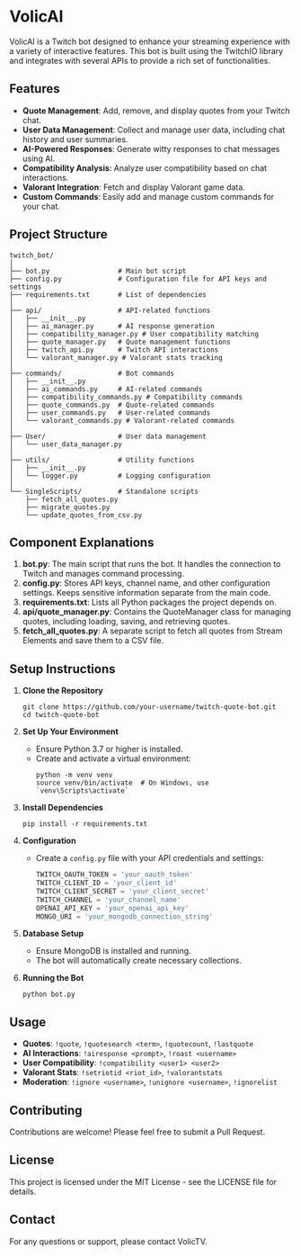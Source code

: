 # VolicAI

VolicAI is a Twitch bot designed to enhance your streaming experience with a variety of interactive features. This bot is built using the TwitchIO library and integrates with several APIs to provide a rich set of functionalities.

## Features

- **Quote Management**: Add, remove, and display quotes from your Twitch chat.
- **User Data Management**: Collect and manage user data, including chat history and user summaries.
- **AI-Powered Responses**: Generate witty responses to chat messages using AI.
- **Compatibility Analysis**: Analyze user compatibility based on chat interactions.
- **Valorant Integration**: Fetch and display Valorant game data.
- **Custom Commands**: Easily add and manage custom commands for your chat.

## Project Structure

```
twitch_bot/
│
├── bot.py                 # Main bot script
├── config.py              # Configuration file for API keys and settings
├── requirements.txt       # List of dependencies
│
├── api/                   # API-related functions
│   ├── __init__.py
│   ├── ai_manager.py      # AI response generation
│   ├── compatibility_manager.py # User compatibility matching
│   ├── quote_manager.py   # Quote management functions
│   ├── twitch_api.py      # Twitch API interactions
│   └── valorant_manager.py # Valorant stats tracking
│
├── commands/              # Bot commands
│   ├── __init__.py
│   ├── ai_commands.py     # AI-related commands
│   ├── compatibility_commands.py # Compatibility commands
│   ├── quote_commands.py  # Quote-related commands
│   ├── user_commands.py   # User-related commands
│   └── valorant_commands.py # Valorant-related commands
│
├── User/                  # User data management
│   └── user_data_manager.py
│
├── utils/                 # Utility functions
│   ├── __init__.py
│   └── logger.py          # Logging configuration
│
└── SingleScripts/         # Standalone scripts
    ├── fetch_all_quotes.py
    ├── migrate_quotes.py
    └── update_quotes_from_csv.py

```

## Component Explanations

1. **bot.py**: The main script that runs the bot. It handles the connection to Twitch and manages command processing.
2. **config.py**: Stores API keys, channel name, and other configuration settings. Keeps sensitive information separate from the main code.
3. **requirements.txt**: Lists all Python packages the project depends on.
4. **api/quote_manager.py**: Contains the QuoteManager class for managing quotes, including loading, saving, and retrieving quotes.
5. **fetch_all_quotes.py**: A separate script to fetch all quotes from Stream Elements and save them to a CSV file.

## Setup Instructions

1. **Clone the Repository**
   ```
   git clone https://github.com/your-username/twitch-quote-bot.git
   cd twitch-quote-bot
   ```

2. **Set Up Your Environment**
   - Ensure Python 3.7 or higher is installed.
   - Create and activate a virtual environment:
     ```
     python -m venv venv
     source venv/bin/activate  # On Windows, use `venv\Scripts\activate`
     ```

3. **Install Dependencies**
   ```
   pip install -r requirements.txt
   ```

4. **Configuration**
   - Create a `config.py` file with your API credentials and settings:
     ```python
     TWITCH_OAUTH_TOKEN = 'your_oauth_token'
     TWITCH_CLIENT_ID = 'your_client_id'
     TWITCH_CLIENT_SECRET = 'your_client_secret'
     TWITCH_CHANNEL = 'your_channel_name'
     OPENAI_API_KEY = 'your_openai_api_key'
     MONGO_URI = 'your_mongodb_connection_string'
     ```

5. **Database Setup**
   - Ensure MongoDB is installed and running.
   - The bot will automatically create necessary collections.

6. **Running the Bot**
   ```
   python bot.py
   ```

## Usage

- **Quotes**: `!quote`, `!quotesearch <term>`, `!quotecount`, `!lastquote`
- **AI Interactions**: `!airesponse <prompt>`, `!roast <username>`
- **User Compatibility**: `!compatibility <user1> <user2>`
- **Valorant Stats**: `!setriotid <riot_id>`, `!valorantstats`
- **Moderation**: `!ignore <username>`, `!unignore <username>`, `!ignorelist`

## Contributing

Contributions are welcome! Please feel free to submit a Pull Request.

## License

This project is licensed under the MIT License - see the LICENSE file for details.

## Contact

For any questions or support, please contact VolicTV.

